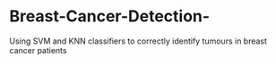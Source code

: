 # Breast-Cancer-Detection-
Using SVM and KNN classifiers to correctly identify tumours in breast cancer patients
